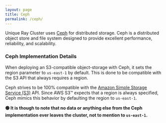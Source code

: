 ```yaml
---
layout: page
title: Ceph
permalink: /ceph/
---
```


Unique Ray Cluster uses [Ceph](https://docs.ceph.com) for distributed storage. Ceph is a distributed object store and file system designed to provide excellent performance, reliability, and scalability.

### Ceph Implementation Details
When deploying an S3-compatible object-storage with Ceph, it sets the region parameter to `us-east-1` by default. This is done to be compatible with the S3 API that always requires a region.

Ceph strives to be 100% compatible with the [Amazon Simple Storage Service (S3)](https://docs.aws.amazon.com/AmazonS3/latest/API/Welcome.html) API. Since AWS S3™️ expects that a region is always specified, Ceph mimics this behavior by defaulting the region to `us-east-1`. 

**🟢 It is though to note that no data or anything else from the Ceph implementation ever leaves the cluster, not to mention to `us-east-1`.**
